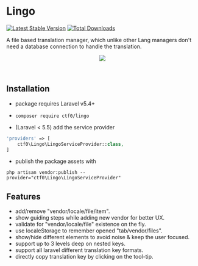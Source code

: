 # Lingo

[![Latest Stable Version](https://img.shields.io/packagist/v/ctf0/lingo.svg?style=for-the-badge)](https://packagist.org/packages/ctf0/lingo) [![Total Downloads](https://img.shields.io/packagist/dt/ctf0/lingo.svg?style=for-the-badge)](https://packagist.org/packages/ctf0/lingo)

A file based translation manager, which unlike other Lang managers don't need a database connection to handle the translation.

<p align="center">
    <img src="https://user-images.githubusercontent.com/7388088/32700479-b5c32ff0-c7ce-11e7-85ca-4895e802c68a.png">
</p>

<br>

## Installation

- package requires Laravel v5.4+

- `composer require ctf0/lingo`

- (Laravel < 5.5) add the service provider

```php
'providers' => [
    ctf0\Lingo\LingoServiceProvider::class,
]
```

- publish the package assets with

`php artisan vendor:publish --provider="ctf0\Lingo\LingoServiceProvider"`

## Features

- add/remove "vendor/locale/file/item".
- show guiding steps while adding new vendor for better UX.
- validate for "vendor/locale/file" existence on the fly.
- use localeStorage to remember opened "tab/vendor/files".
- show/hide different elements to avoid noise & keep the user focused.
- support up to 3 levels deep on nested keys.
- support all laravel different translation key formats.
- directly copy translation key by clicking on the tool-tip.